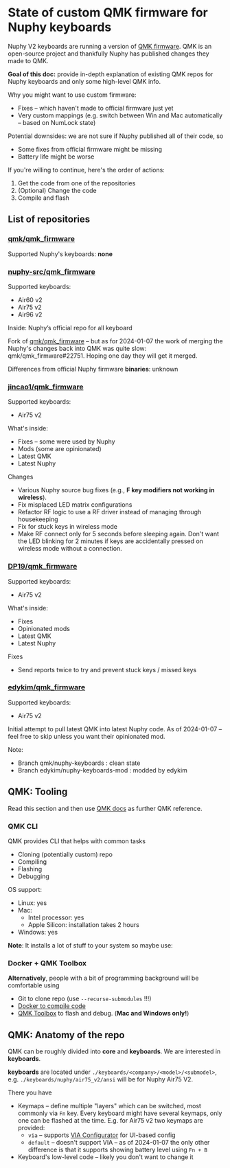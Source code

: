 # State of custom QMK firmware for Nuphy keyboards

Nuphy V2 keyboards are running a version of [QMK firmware](https://qmk.fm/).
QMK is an open-source project and thankfully Nuphy has published changes they made to QMK.

**Goal of this doc:** provide in-depth explanation of existing QMK repos for Nuphy keyboards and only some high-level QMK info.

Why you might want to use custom firmware:
- Fixes – which haven't made to official firmware just yet
- Very custom mappings (e.g. switch between Win and Mac automatically – based on NumLock state)

Potential downsides: we are not sure if Nuphy published all of their code, so
- Some fixes from official firmware might be missing
- Battery life might be worse

If you're willing to continue, here's the order of actions:
1. Get the code from one of the repositories
2. (Optional) Change the code 
3. Compile and flash

## List of repositories

### [qmk/qmk_firmware](https://github.com/qmk/qmk_firmware)

Supported Nuphy's keyboards: **none**

### [nuphy-src/qmk_firmware](https://github.com/nuphy-src/qmk_firmware)

Supported keyboards:
- Air60 v2
- Air75 v2
- Air96 v2

Inside: Nuphy’s official repo for all keyboard

Fork of [qmk/qmk_firmware](https://github.com/qmk/qmk_firmware) – but as for 2024-01-07 the work of merging the Nuphy's changes back into QMK was quite slow: qmk/qmk_firmware#22751.
Hoping one day they will get it merged.

Differences from official Nuphy firmware **binaries**: unknown

### [jincao1/qmk_firmware](https://github.com/jincao1/qmk_firmware)

Supported keyboards:
- Air75 v2

What's inside:
- Fixes – some were used by Nuphy
- Mods (some are opinionated)
- Latest QMK
- Latest Nuphy

Changes
- Various Nuphy source bug fixes (e.g., **F key modifiers not working in wireless**).
- Fix misplaced LED matrix configurations
- Refactor RF logic to use a RF driver instead of managing through housekeeping
- Fix for stuck keys in wireless mode
- Make RF connect only for 5 seconds before sleeping again. Don't want the LED blinking for 2 minutes if keys are accidentally pressed on wireless mode without a connection.

### [DP19/qmk_firmware](https://github.com/DP19/qmk_firmware/commits/nuphy-air75-mod)

Supported keyboards:
- Air75 v2

What's inside:
- Fixes
- Opinionated mods
- Latest QMK
- Latest Nuphy

Fixes
-  Send reports twice to try and prevent stuck keys / missed keys 

### [edykim/qmk_firmware](https://github.com/edykim/qmk_firmware)

Supported keyboards:
- Air75 v2

Initial attempt to pull latest QMK into latest Nuphy code. As of 2024-01-07 – feel free to skip unless you want their opinionated mod.

Note:
- Branch qmk/nuphy-keyboards : clean state
- Branch edykim/nuphy-keyboards-mod : modded by edykim

## QMK: Tooling

Read this section and then use [QMK docs](https://docs.qmk.fm) as further QMK reference.

### QMK CLI
QMK provides CLI that helps with common tasks
- Cloning (potentially custom) repo
- Compiling
- Flashing
- Debugging

OS support:
- Linux: yes
- Mac:
   - Intel processor: yes
   - Apple Silicon: installation takes 2 hours
- Windows: yes

**Note**: It installs a lot of stuff to your system so maybe use:

### Docker + QMK Toolbox

**Alternatively**, people with a bit of programming background will be comfortable using 
- Git to clone repo (use `--recurse-submodules` !!!)
- [Docker to compile code](https://github.com/qmk/qmk_firmware/blob/master/docs/getting_started_docker.md)
- [QMK Toolbox](https://github.com/qmk/qmk_toolbox/releases) to flash and debug. (**Mac and Windows only!**)


## QMK: Anatomy of the repo

QMK can be roughly divided into **core** and **keyboards**. We are interested in **keyboards**.

**keyboards** are located under `./keyboards/<company>/<model>/<submodel>`, e.g. `./keyboards/nuphy/air75_v2/ansi` will be for Nuphy Air75 V2.

There you have 
- Keymaps – define multiple "layers" which can be switched, most commonly via `Fn` key. Every keyboard might have several keymaps, only one can be flashed at the time. E.g. for Air75 v2 two keymaps are provided:
  - `via` – supports [VIA Configurator](https://www.caniusevia.com/) for UI-based config
  - `default` – doesn't support VIA – as of 2024-01-07 the only other difference is that it supports showing battery level using `Fn + B`
- Keyboard's low-level code – likely you don't want to change it
